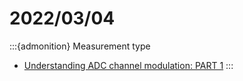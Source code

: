 # 2022/03/04

:::{admonition} Measurement type
- [Understanding ADC channel modulation: PART 1](../Measurements/20220304.md)
:::